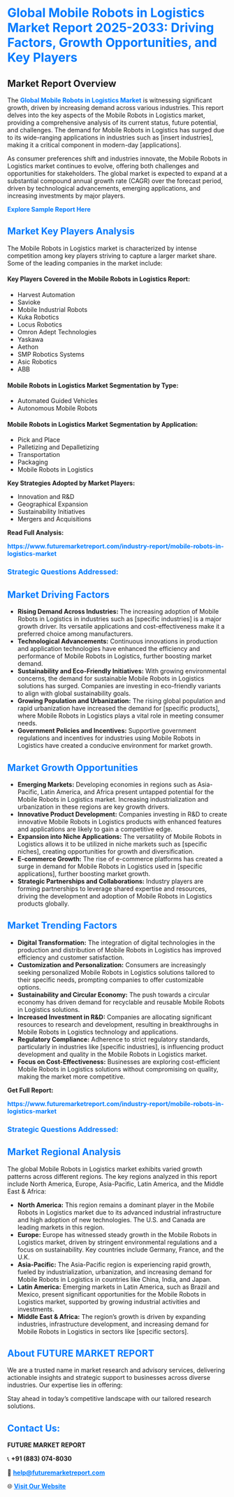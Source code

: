 <h1 style="color: #007BFF;">Global Mobile Robots in Logistics Market Report 2025-2033: Driving Factors, Growth Opportunities, and Key Players</h1>

<section id="overview">
<h2>Market Report Overview</h2>
<p>The <a href="https://www.futuremarketreport.com/industry-report/mobile-robots-in-logistics-market" style="color: #007BFF; text-decoration: none;"><strong>Global Mobile Robots in Logistics Market</strong></a> is witnessing significant growth, driven by increasing demand across various industries. This report delves into the key aspects of the Mobile Robots in Logistics market, providing a comprehensive analysis of its current status, future potential, and challenges. The demand for Mobile Robots in Logistics has surged due to its wide-ranging applications in industries such as [insert industries], making it a critical component in modern-day [applications].</p>
<p>As consumer preferences shift and industries innovate, the Mobile Robots in Logistics market continues to evolve, offering both challenges and opportunities for stakeholders. The global market is expected to expand at a substantial compound annual growth rate (CAGR) over the forecast period, driven by technological advancements, emerging applications, and increasing investments by major players.</p>
</section>

<section id="overview">
<p><a href="https://www.futuremarketreport.com/request-sample/reportId=128226" style="color: #007BFF; text-decoration: none;"><strong>Explore Sample Report Here</strong></a></p>
</section>

<section id="key-players">
<h2 style="color: #007BFF;">Market Key Players Analysis</h2>
<p>The Mobile Robots in Logistics market is characterized by intense competition among key players striving to capture a larger market share. Some of the leading companies in the market include:</p>
<h4>Key Players Covered in the Mobile Robots in Logistics Report:</h4>
<ul><li>Harvest Automation</li><li>Savioke</li><li>Mobile Industrial Robots</li><li>Kuka Robotics</li><li>Locus Robotics</li><li>Omron Adept Technologies</li><li>Yaskawa</li><li>Aethon</li><li>SMP Robotics Systems</li><li>Asic Robotics</li><li>ABB</li></ul>
<h4>Mobile Robots in Logistics Market Segmentation by Type:</h4>
<ul><li>Automated Guided Vehicles</li><li>Autonomous Mobile Robots</li></ul>

<h4>Mobile Robots in Logistics Market Segmentation by Application:</h4>
<ul><li>Pick and Place</li><li>Palletizing and Depalletizing</li><li>Transportation</li><li>Packaging</li><li>Mobile Robots in Logistics</li></ul>
<p><strong>Key Strategies Adopted by Market Players:</strong></p>
<ul>
<li>Innovation and R&D</li>
<li>Geographical Expansion</li>
<li>Sustainability Initiatives</li>
<li>Mergers and Acquisitions</li>
</ul>
</section>

<section>
<p><strong>Read Full Analysis: </strong></p><a href="https://www.futuremarketreport.com/industry-report/mobile-robots-in-logistics-market" style="color: #007BFF; text-decoration: none;"><strong>https://www.futuremarketreport.com/industry-report/mobile-robots-in-logistics-market</strong></a>
<h3 style="color: #007BFF;">Strategic Questions Addressed:</h3>
</section>

<section id="driving-factors">
<h2 style="color: #007BFF;">Market Driving Factors</h2>
<ul>
<li><strong>Rising Demand Across Industries:</strong> The increasing adoption of Mobile Robots in Logistics in industries such as [specific industries] is a major growth driver. Its versatile applications and cost-effectiveness make it a preferred choice among manufacturers.</li>
<li><strong>Technological Advancements:</strong> Continuous innovations in production and application technologies have enhanced the efficiency and performance of Mobile Robots in Logistics, further boosting market demand.</li>
<li><strong>Sustainability and Eco-Friendly Initiatives:</strong> With growing environmental concerns, the demand for sustainable Mobile Robots in Logistics solutions has surged. Companies are investing in eco-friendly variants to align with global sustainability goals.</li>
<li><strong>Growing Population and Urbanization:</strong> The rising global population and rapid urbanization have increased the demand for [specific products], where Mobile Robots in Logistics plays a vital role in meeting consumer needs.</li>
<li><strong>Government Policies and Incentives:</strong> Supportive government regulations and incentives for industries using Mobile Robots in Logistics have created a conducive environment for market growth.</li>
</ul>
</section>

<section id="growth-opportunities">
<h2 style="color: #007BFF;">Market Growth Opportunities</h2>
<ul>
<li><strong>Emerging Markets:</strong> Developing economies in regions such as Asia-Pacific, Latin America, and Africa present untapped potential for the Mobile Robots in Logistics market. Increasing industrialization and urbanization in these regions are key growth drivers.</li>
<li><strong>Innovative Product Development:</strong> Companies investing in R&D to create innovative Mobile Robots in Logistics products with enhanced features and applications are likely to gain a competitive edge.</li>
<li><strong>Expansion into Niche Applications:</strong> The versatility of Mobile Robots in Logistics allows it to be utilized in niche markets such as [specific niches], creating opportunities for growth and diversification.</li>
<li><strong>E-commerce Growth:</strong> The rise of e-commerce platforms has created a surge in demand for Mobile Robots in Logistics used in [specific applications], further boosting market growth.</li>
<li><strong>Strategic Partnerships and Collaborations:</strong> Industry players are forming partnerships to leverage shared expertise and resources, driving the development and adoption of Mobile Robots in Logistics products globally.</li>
</ul>
</section>

<section id="trending-factors">
<h2 style="color: #007BFF;">Market Trending Factors</h2>
<ul>
<li><strong>Digital Transformation:</strong> The integration of digital technologies in the production and distribution of Mobile Robots in Logistics has improved efficiency and customer satisfaction.</li>
<li><strong>Customization and Personalization:</strong> Consumers are increasingly seeking personalized Mobile Robots in Logistics solutions tailored to their specific needs, prompting companies to offer customizable options.</li>
<li><strong>Sustainability and Circular Economy:</strong> The push towards a circular economy has driven demand for recyclable and reusable Mobile Robots in Logistics solutions.</li>
<li><strong>Increased Investment in R&D:</strong> Companies are allocating significant resources to research and development, resulting in breakthroughs in Mobile Robots in Logistics technology and applications.</li>
<li><strong>Regulatory Compliance:</strong> Adherence to strict regulatory standards, particularly in industries like [specific industries], is influencing product development and quality in the Mobile Robots in Logistics market.</li>
<li><strong>Focus on Cost-Effectiveness:</strong> Businesses are exploring cost-efficient Mobile Robots in Logistics solutions without compromising on quality, making the market more competitive.</li>
</ul>
</section>

<section>
<p><strong>Get Full Report: </strong></p><a href="https://www.futuremarketreport.com/industry-report/mobile-robots-in-logistics-market" style="color: #007BFF; text-decoration: none;"><strong>https://www.futuremarketreport.com/industry-report/mobile-robots-in-logistics-market</strong></a>
<h3 style="color: #007BFF;">Strategic Questions Addressed:</h3>
</section>


<section id="regional-analysis">
<h2 style="color: #007BFF;">Market Regional Analysis</h2>
<p>The global Mobile Robots in Logistics market exhibits varied growth patterns across different regions. The key regions analyzed in this report include North America, Europe, Asia-Pacific, Latin America, and the Middle East & Africa:</p>
<ul>
<li><strong>North America:</strong> This region remains a dominant player in the Mobile Robots in Logistics market due to its advanced industrial infrastructure and high adoption of new technologies. The U.S. and Canada are leading markets in this region.</li>
<li><strong>Europe:</strong> Europe has witnessed steady growth in the Mobile Robots in Logistics market, driven by stringent environmental regulations and a focus on sustainability. Key countries include Germany, France, and the U.K.</li>
<li><strong>Asia-Pacific:</strong> The Asia-Pacific region is experiencing rapid growth, fueled by industrialization, urbanization, and increasing demand for Mobile Robots in Logistics in countries like China, India, and Japan.</li>
<li><strong>Latin America:</strong> Emerging markets in Latin America, such as Brazil and Mexico, present significant opportunities for the Mobile Robots in Logistics market, supported by growing industrial activities and investments.</li>
<li><strong>Middle East & Africa:</strong> The region’s growth is driven by expanding industries, infrastructure development, and increasing demand for Mobile Robots in Logistics in sectors like [specific sectors].</li>
</ul>
</section>

<footer>
<h2 style="color: #007BFF;">About FUTURE MARKET REPORT</h2>
<p>We are a trusted name in market research and advisory services, delivering actionable insights and strategic support to businesses across diverse industries. Our expertise lies in offering:</p>

<p>Stay ahead in today’s competitive landscape with our tailored research solutions.</p>

<h2 style="color: #007BFF;">Contact Us:</h2>
<p><strong>FUTURE MARKET REPORT</strong></p>
<p>📞 <strong>+91 (883) 074-8030</strong></p>
<p>📧 <strong><a href="mailto:help@futuremarketreport.com" style="color: #007BFF;">help@futuremarketreport.com</a></strong></p>
<p>🌐 <strong><a href="https://www.futuremarketreport.com/" style="color: #007BFF;">Visit Our Website</a></strong></p>
</footer>